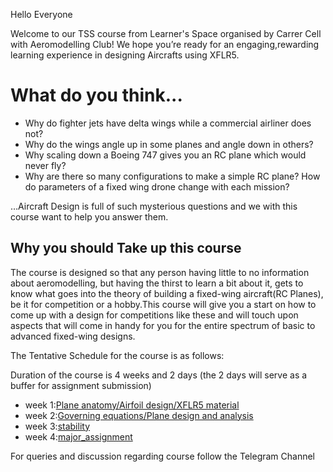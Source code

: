 Hello Everyone

Welcome to our TSS course from Learner's Space organised by Carrer Cell with Aeromodelling Club! We hope you’re ready for an engaging,rewarding learning experience in designing Aircrafts using XFLR5.

# What do you think...
   
* Why do fighter jets have delta wings while a commercial airliner does not? 
* Why do the wings angle up in some planes and angle down in others?
* Why scaling down a Boeing 747 gives you an RC plane which would never fly? 
* Why are there so many configurations to make a simple RC plane? How do parameters of a fixed wing drone change with each mission? 

…Aircraft Design is full of such mysterious questions and we with this course want to help you answer them.

## Why you should Take up this course
The course is designed so that any person having little to no information about aeromodelling, but having the thirst to learn a bit about it, gets to know what goes into the theory of building a fixed-wing aircraft(RC Planes), be it for competition or a hobby.This course will give you a start on how to come up with a design for competitions like these and will touch upon aspects that will come in handy for you for the entire spectrum of basic to advanced fixed-wing designs.


The Tentative Schedule for the course is as follows:

 Duration of the course is 4 weeks and 2 days (the 2 days will serve as a buffer for assignment submission)
* week 1:[Plane anatomy/Airfoil design/XFLR5 material](https://github.com/AeromodellingClubIITB/learners-space/tree/main/Aircraft%20design%20and%20stability%20analysis%20using%20XFLR5/week%201)
* week 2:[Governing equations/Plane design and analysis](https://github.com/AeromodellingClubIITB/learners-space/blob/main/Aircraft%20design%20and%20stability%20analysis%20using%20XFLR5/week%202/README.md)
* week 3:[stability](https://github.com/AeromodellingClubIITB/learners-space/blob/main/Aircraft%20design%20and%20stability%20analysis%20using%20XFLR5/week%203/README.md)
* week 4:[major_assignment]()


For queries and discussion regarding course follow the Telegram Channel

